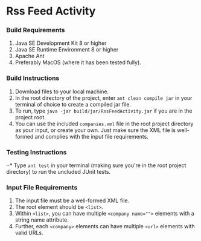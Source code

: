 Rss Feed Activity
==============

### Build Requirements
1. Java SE Development Kit 8 or higher
2. Java SE Runtime Environment 8 or higher
3. Apache Ant
4. Preferably MacOS (where it has been tested fully).

### Build Instructions
1. Download files to your local machine.
2. In the root directory of the project, enter `ant clean compile jar` in your terminal of choice to create a compiled jar file.
3. To run, type `java -jar build/jar/RssFeedActivity.jar` if you are in the project root.
4. You can use the included `companies.xml` file in the root project directory as your input, or create your own. Just make sure the XML file is well-formed and complies with the input file requirements.

### Testing Instructions
⋅⋅* Type `ant test` in your terminal (making sure you're in the root project directory) to run the uncluded JUnit tests.

### Input File Requirements
1. The input file must be a well-formed XML file.
2. The root element should be `<list>`.
3. Within `<list>`, you can have multiple `<company name="">` elements with a string name attribute.
4. Further, each `<company>` elements can have multiple `<url>` elements with valid URLs.